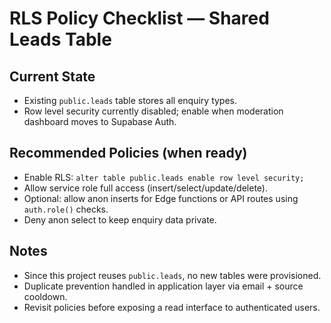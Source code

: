 # RLS Policy Checklist — Shared Leads Table

## Current State
- Existing `public.leads` table stores all enquiry types.
- Row level security currently disabled; enable when moderation dashboard moves to Supabase Auth.

## Recommended Policies (when ready)
- Enable RLS: `alter table public.leads enable row level security;`
- Allow service role full access (insert/select/update/delete).
- Optional: allow anon inserts for Edge functions or API routes using `auth.role()` checks.
- Deny anon select to keep enquiry data private.

## Notes
- Since this project reuses `public.leads`, no new tables were provisioned.
- Duplicate prevention handled in application layer via email + source cooldown.
- Revisit policies before exposing a read interface to authenticated users.
